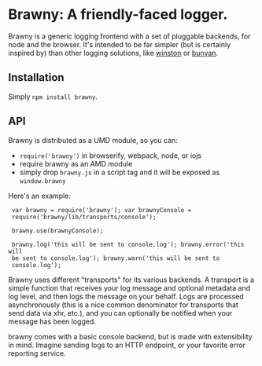 # Brawny: A friendly-faced logger.

Brawny is a generic logging frontend with a set of pluggable backends, for
node and the browser.  It's intended to be far simpler (but is certainly
inspired by) than other logging solutions, like
[winston](https://github.com/winstonjs/winston) or
[bunyan](https://github.com/trentm/node-bunyan).

## Installation

Simply `npm install brawny`.

## API

Brawny is distributed as a UMD module, so you can:

* `require('brawny')` in browserify, webpack, node, or iojs
* require brawny as an AMD module
* simply drop `brawny.js` in a script tag and it will be exposed as
  `window.brawny`

Here's an example:

     var brawny = require('brawny'); var brawnyConsole =
     require('brawny/lib/transports/console');

     brawny.use(brawnyConsole);

     brawny.log('this will be sent to console.log'); brawny.error('this will
     be sent to console.log'); brawny.warn('this will be sent to
     console.log');

Brawny uses different "transports" for its various backends. A transport is a
simple function that receives your log message and optional metadata and log
level, and then logs the message on your behalf.  Logs are processed
asynchronously (this is a nice common denominator for transports that send
data via xhr, etc.), and you can optionally be notified when your message has
been logged.

brawny comes with a basic console backend, but is made with extensibility in
mind. Imagine sending logs to an HTTP endpoint, or your favorite error
reporting service.
